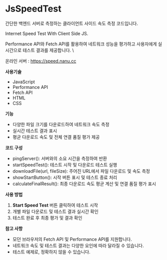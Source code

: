 # JsSpeedTest

간단한 백엔드 서버로 측정하는 클라이언트 사이드 속도 측정 코드입니다.

Internet Speed Test With Client Side JS.

Performance API와 Fetch API를 활용하여 네트워크 성능을 평가하고 사용자에게 실시간으로 테스트 결과를 제공합니다. \

온라인 서버 : https://speed.nanu.cc

**사용기술**

- JavaScript
- Performance API
- Fetch API
- HTML
- CSS

**기능**

- 다양한 파일 크기를 다운로드하여 네트워크 속도 측정
- 실시간 테스트 결과 표시
- 평균 다운로드 속도 및 전체 연결 품질 평가 제공

**코드 구성**

- pingServer(): 서버와의 소요 시간을 측정하여 반환
- startSpeedTest(): 테스트 시작 및 다운로드 테스트 실행
- downloadFile(url, fileSize): 주어진 URL에서 파일 다운로드 및 속도 측정
- showStartButton(): 시작 버튼 표시 및 테스트 종료 처리
- calculateFinalResult(): 최종 다운로드 속도 평균 계산 및 연결 품질 평가 표시

**사용 방법**

1. **Start Speed Test** 버튼 클릭하여 테스트 시작
2. 개별 파일 다운로드 및 테스트 결과 실시간 확인
3. 테스트 완료 후 최종 평가 및 결과 확인

**참고 사항**

- 모던 브라우저의 Fetch API 및 Performance API를 지원합니다.
- 네트워크 속도 및 테스트 결과는 다양한 요인에 따라 달라질 수 있습니다.
- 테스트 예제로, 정확하지 않을 수 있습니다.
